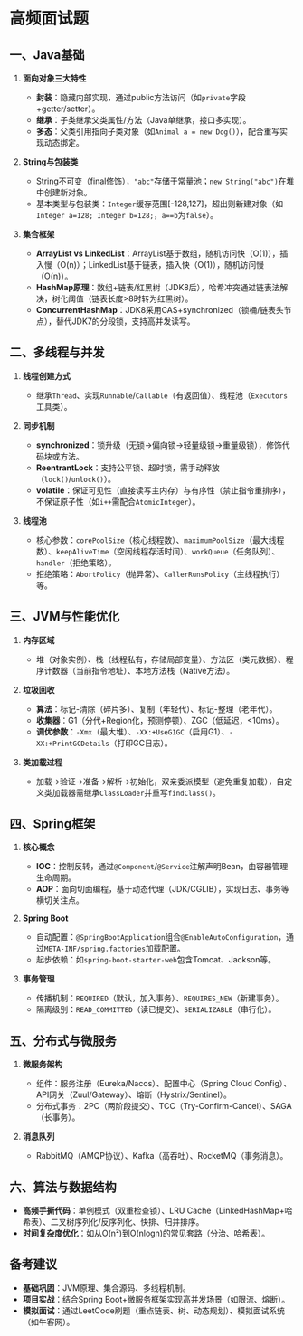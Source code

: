 # 高频面试题

## 一、Java基础
1. **面向对象三大特性**
    - **封装**：隐藏内部实现，通过public方法访问（如`private`字段+getter/setter）。
    - **继承**：子类继承父类属性/方法（Java单继承，接口多实现）。
    - **多态**：父类引用指向子类对象（如`Animal a = new Dog()`），配合重写实现动态绑定。

2. **String与包装类**
    - String不可变（final修饰），`"abc"`存储于常量池；`new String("abc")`在堆中创建新对象。
    - 基本类型与包装类：`Integer`缓存范围[-128,127]，超出则新建对象（如`Integer a=128; Integer b=128;`，`a==b`为`false`）。

3. **集合框架**
    - **ArrayList vs LinkedList**：ArrayList基于数组，随机访问快（O(1)），插入慢（O(n)）；LinkedList基于链表，插入快（O(1)），随机访问慢（O(n)）。
    - **HashMap原理**：数组+链表/红黑树（JDK8后），哈希冲突通过链表法解决，树化阈值（链表长度>8时转为红黑树）。
    - **ConcurrentHashMap**：JDK8采用CAS+synchronized（锁桶/链表头节点），替代JDK7的分段锁，支持高并发读写。

## 二、多线程与并发
1. **线程创建方式**
    - 继承`Thread`、实现`Runnable`/`Callable`（有返回值）、线程池（`Executors`工具类）。

2. **同步机制**
    - **synchronized**：锁升级（无锁→偏向锁→轻量级锁→重量级锁），修饰代码块或方法。
    - **ReentrantLock**：支持公平锁、超时锁，需手动释放（`lock()`/`unlock()`）。
    - **volatile**：保证可见性（直接读写主内存）与有序性（禁止指令重排序），不保证原子性（如`i++`需配合`AtomicInteger`）。

3. **线程池**
    - 核心参数：`corePoolSize`（核心线程数）、`maximumPoolSize`（最大线程数）、`keepAliveTime`（空闲线程存活时间）、`workQueue`（任务队列）、`handler`（拒绝策略）。
    - 拒绝策略：`AbortPolicy`（抛异常）、`CallerRunsPolicy`（主线程执行）等。

## 三、JVM与性能优化
1. **内存区域**
    - 堆（对象实例）、栈（线程私有，存储局部变量）、方法区（类元数据）、程序计数器（当前指令地址）、本地方法栈（Native方法）。

2. **垃圾回收**
    - **算法**：标记-清除（碎片多）、复制（年轻代）、标记-整理（老年代）。
    - **收集器**：G1（分代+Region化，预测停顿）、ZGC（低延迟，<10ms）。
    - **调优参数**：`-Xmx`（最大堆）、`-XX:+UseG1GC`（启用G1）、`-XX:+PrintGCDetails`（打印GC日志）。

3. **类加载过程**
    - 加载→验证→准备→解析→初始化，双亲委派模型（避免重复加载），自定义类加载器需继承`ClassLoader`并重写`findClass()`。

## 四、Spring框架
1. **核心概念**
    - **IOC**：控制反转，通过`@Component`/`@Service`注解声明Bean，由容器管理生命周期。
    - **AOP**：面向切面编程，基于动态代理（JDK/CGLIB），实现日志、事务等横切关注点。

2. **Spring Boot**
    - 自动配置：`@SpringBootApplication`组合`@EnableAutoConfiguration`，通过`META-INF/spring.factories`加载配置。
    - 起步依赖：如`spring-boot-starter-web`包含Tomcat、Jackson等。

3. **事务管理**
    - 传播机制：`REQUIRED`（默认，加入事务）、`REQUIRES_NEW`（新建事务）。
    - 隔离级别：`READ_COMMITTED`（读已提交）、`SERIALIZABLE`（串行化）。

## 五、分布式与微服务
1. **微服务架构**
    - 组件：服务注册（Eureka/Nacos）、配置中心（Spring Cloud Config）、API网关（Zuul/Gateway）、熔断（Hystrix/Sentinel）。
    - 分布式事务：2PC（两阶段提交）、TCC（Try-Confirm-Cancel）、SAGA（长事务）。

2. **消息队列**
    - RabbitMQ（AMQP协议）、Kafka（高吞吐）、RocketMQ（事务消息）。

## 六、算法与数据结构
- **高频手撕代码**：单例模式（双重检查锁）、LRU Cache（LinkedHashMap+哈希表）、二叉树序列化/反序列化、快排、归并排序。
- **时间复杂度优化**：如从O(n²)到O(nlogn)的常见套路（分治、哈希表）。

## 备考建议
- **基础巩固**：JVM原理、集合源码、多线程机制。
- **项目实战**：结合Spring Boot+微服务框架实现高并发场景（如限流、熔断）。
- **模拟面试**：通过LeetCode刷题（重点链表、树、动态规划）、模拟面试系统（如牛客网）。